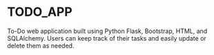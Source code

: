 # TODO_APP
To-Do web application built using Python Flask, Bootstrap, HTML, and SQLAlchemy. Users can keep track of their tasks and easily update or delete them as needed. 
